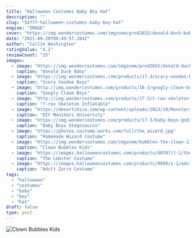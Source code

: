 ```yaml
---
title: "Halloween Costumes Baby Boy Hat"
description: ""
slug: "54777-halloween-costumes-baby-boy-hat"
engine: "IMAGE"
cover: "https://img.wondercostumes.com/imgzoom/prod2015/donald-duck-baby-costume.jpg"
date: "2021-09-20T08:49:57.284Z"
author: "Callie Washington"
ratingValue: "4.2"
reviewCount: "25"
images:
  - image: "https://img.wondercostumes.com/imgzoom/prod2015/donald-duck-baby-costume.jpg"
    caption: "Donald Duck Baby"
  - image: "https://img.wondercostumes.com/products/17-3/scary-voodoo-boys-costume.jpg"
    caption: "Scary Voodoo Boys"
  - image: "http://img.wondercostumes.com/products/16-3/googly-clown-boys-costume.jpg"
    caption: "Googly Clown Boys"
  - image: "http://img.wondercostumes.com/products/17-3/t-rex-skeleton-inflatable-boys-costume.jpg"
    caption: "T-rex Skeleton Inflatable"
  - image: "https://desertchica.com/wp-content/uploads/2013/10/Monsters-University-Mike-Shirt.jpg"
    caption: "DIY Monsters University"
  - image: "https://img.wondercostumes.com/products/17-3/baby-boys-godzilla-costume.jpg"
    caption: "Baby Boys Stegosaurus"
  - image: "https://photos.costume-works.com/full/the_wizard.jpg"
    caption: "Homemade Wizard Costume"
  - image: "https://img.wondercostumes.com/imgzoom/bubbles-the-clown-21068n.jpg"
    caption: "Clown Bubbles Kids"
  - image: "https://images.halloweencostumes.com/products/40707/1-1/the-lobster-mens-costume.jpg"
    caption: "The Lobster Costume"
  - image: "https://images.halloweencostumes.com/products/9099/1-1/adult-zorro-costume.jpg"
    caption: "Adult Zorro Costume"
tags:
  - "halloween"
  - "costumes"
  - "baby"
  - "boy"
  - "hat"
draft: false
type: post
---
```



![Clown Bubbles Kids](https://img.wondercostumes.com/imgzoom/bubbles-the-clown-21068n.jpg "Clown Bubbles Kids")


<!--inArticleAds-->

<!--galleryOne-->


<!--inArticleAds-->

<!--galleryTwo-->


<!--galleryThree-->

